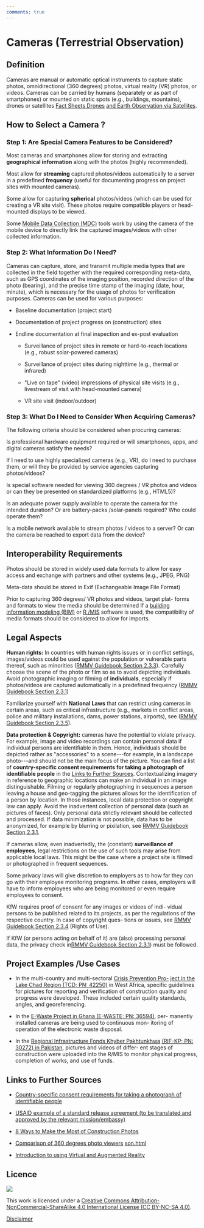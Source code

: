 ```yaml
---
comments: true
---
```


# Cameras (Terrestrial Observation)

## Definition
 
  Cameras are manual or automatic optical instruments to capture static
  photos, omnidirectional (360 degrees) photos, virtual reality (VR) photos, or
  videos. Cameras can be carried by humans (separately or as part of
  smartphones) or mounted on static spots (e.g., buildings, mountains),
  drones or satellites [Fact Sheets Drones](drones.md) [and Earth
  Observation via Satellites](satellites.md).
 
## How to Select a Camera ?
### Step 1: Are Special Camera Features to be Considered?
 Most cameras and smartphones allow for storing and extracting **geographical
  information** along with the photos (highly recommended).
 
  Most allow for **streaming** captured photos/videos automatically to
  a server in a predefined **frequency** (useful for documenting
  progress on project sites with mounted cameras).
 
  Some allow for capturing **spherical** photos/videos (which can be
  used for creating a VR site visit). These photos require compatible
  players or head-mounted displays to be viewed.
 
  Some [Mobile Data Collection (MDC)](mdc.md) tools work by
  using the camera of the mobile device to directly link the captured
  images/videos with other collected information.

### Step 2: What Information Do I Need?

  Cameras can capture, store, and transmit multiple media types that are
  collected in the field together with the required corresponding
  meta-data, such as GPS coordinates of the imaging position, recorded
  direction of the photo (bearing), and the precise time stamp of the
  imaging (date, hour, minute), which is necessary for the usage of
  photos for verification purposes. Cameras can be used for various
  purposes:

-   Baseline documentation (project start)

-   Documentation of project progress on (construction) sites

-   Endline documentation at final inspection and ex-post evaluation

    -   Surveillance of project sites in remote or hard-to-reach
        locations (e.g., robust solar-powered cameras)

    -   Surveillance of project sites during nighttime (e.g., thermal or
        infrared)

    -   "Live on tape" (video) impressions of physical site visits
        (e.g., livestream of visit with head-mounted camera)

    -   VR site visit (indoor/outdoor)

### Step 3: What Do I Need to Consider When Acquiring Cameras?

  The following criteria should be considered when procuring cameras:
 
  Is professional hardware equipment required or will smartphones,
  apps, and digital cameras satisfy the needs?
 
  If I need to use highly specialized cameras (e.g., VR), do I need to
  purchase them, or will they be provided by service agencies capturing
  photos/videos?
 
  Is special software needed for viewing 360 degrees / VR photos and videos or
  can they be presented on standardized platforms (e.g., HTML5)?
 
  Is an adequate power supply available to operate the camera for the
  intended duration? Or are battery-packs /solar-panels required? Who
  could operate them?
 
  Is a mobile network available to stream photos / videos to a server?
  Or can the camera be reached to export data from the device?

## Interoperability Requirements

  Photos should be stored in widely used data formats to allow for easy
  access and exchange with partners and other systems (e.g., JPEG, PNG)
 
  Meta-data should be stored in Exif (Exchangeable Image File Format)
 
  Prior to capturing 360 degrees/ VR photos and videos, target plat- forms and
  formats to view the media should be determined If a [building
  information modeling (BIM)](bim.md) or [R /MIS](rmis.md) software is used, the compatibility of media formats should be considered to allow for imports.

## Legal Aspects

  **Human rights:** In countries with human rights issues or in conflict
  settings, images/videos could be used against the population or
  vulnerable parts thereof, such as minorities ([RMMV Guidebook Section 2.3.3](https://www.kfw-entwicklungsbank.de/Service/Publications-Videos/Publications-by-topic/Digitalisation/RMMV-Guidebook/)). Carefully choose the scene of the photo or film so as to avoid
  depicting individuals. Avoid photographic imaging or filming of
  **individuals**, especially if photos/videos are captured automatically in a predefined frequency  ([RMMV Guidebook Section 2.3.1](https://www.kfw-entwicklungsbank.de/Service/Publications-Videos/Publications-by-topic/Digitalisation/RMMV-Guidebook/))


  Familiarize yourself with **National Laws** that can restrict using
  cameras in certain areas, such as critical infrastructure (e.g.,
  markets in conflict areas, police and military installations, dams,
  power stations, airports), see ([RMMV Guidebook Section 2.3.5](https://www.kfw-entwicklungsbank.de/Service/Publications-Videos/Publications-by-topic/Digitalisation/RMMV-Guidebook/)).

  **Data protection & Copyright:** cameras have the potential to violate
  privacy. For example, image and video recordings can contain personal
  data if individual persons are identifiable in them. Hence,
  individuals should be depicted rather as "accessories" to a
  scene---for example, in a landscape photo---and should not be the main
  focus of the picture. You can find a list of **country-specific consent requirements for taking a photograph of identifiable people** in the [Links to Further Sources](#links-to-further-sources). Contextualizing imagery in reference to
  geographic locations can make an individual in an image
  distinguishable. Filming or regularly photographing in sequences a
  person leaving a house and geo-tagging the pictures allows for the
  identification of a person by location. In those instances, local data
  protection or copyright law can apply. Avoid the inadvertent
  collection of personal data (such as pictures of faces). Only personal
  data strictly relevant should be collected and processed. If data
  minimization is not possible, data has to be anonymized, for example
  by blurring or pixilation, see [RMMV Guidebook Section 2.3.1](https://www.kfw-entwicklungsbank.de/Service/Publications-Videos/Publications-by-topic/Digitalisation/RMMV-Guidebook/).
 
  If cameras allow, even inadvertedly, the (constant) **surveillance of
  employees**, legal restrictions on the use of such tools may arise
  from applicable local laws. This might be the case where a project
  site is filmed or photographed in frequent sequences.
 
  Some privacy laws will give discretion to employers as to how far they
  can go with their employee monitoring programs. In other cases,
  employers will have to inform employees who are being monitored or
  even require employees to consent.
 
  KfW requires proof of consent for any images or videos of indi- vidual
  persons to be published related to its projects, as per the
  regulations of the respective country. In case of copyright ques-
  tions or issues, see [RMMV Guidebook Section 2.3.4](https://www.kfw-entwicklungsbank.de/Service/Publications-Videos/Publications-by-topic/Digitalisation/RMMV-Guidebook/) (Rights of Use).
 
  If KfW (or persons acting on behalf of it) are (also) processing
  personal data, the privacy check in[RMMV Guidebook Section 2.3.1](https://www.kfw-entwicklungsbank.de/Service/Publications-Videos/Publications-by-topic/Digitalisation/RMMV-Guidebook/)) must be followed.

## Project Examples /Use Cases

-   In the multi-country and multi-sectoral [Crisis Prevention
    Pro-](https://www.kfw-entwicklungsbank.de/ipfz/Projektdatenbank/TCD---Stabilisierung-und-VersÃ¶hnung-im-Tschadseebecken-42250.htm)
    [ject in the Lake Chad Region (TCD; PN:
    42250)](https://www.kfw-entwicklungsbank.de/ipfz/Projektdatenbank/TCD---Stabilisierung-und-VersÃ¶hnung-im-Tschadseebecken-42250.htm)
    in West Africa, specific guidelines for pictures for reporting and
    verification of construction quality and progress were developed.
    These included certain quality standards, angles, and
    georeferencing.

-   In the [E-Waste Project in Ghana (E-WASTE; PN:
    36594)](https://www.kfw-entwicklungsbank.de/ipfz/Projektdatenbank/Umweltgerechtes--Recycling-und-Entsorgung-von-E-Schrott-Phase-I-36594.htm),
    per- manently installed cameras are being used to continuous mon-
    itoring of operation of the electronic waste disposal.

-   In the [Regional Infrastructure Fonds Khyber
    Pakhtunkhwa](https://www.kfw-entwicklungsbank.de/ipfz/Projektdatenbank/Regionaler-Infrastrukturfonds-fÃ¼r-Khyper-Pakhtunkhwa-30272.htm)
    [(RIF-KP; PN: 30272) in
    Pakistan](https://www.kfw-entwicklungsbank.de/ipfz/Projektdatenbank/Regionaler-Infrastrukturfonds-fÃ¼r-Khyper-Pakhtunkhwa-30272.htm),
    pictures and videos of differ- ent stages of construction were
    uploaded into the R/MIS to monitor physical progress, completion of
    works, and use of funds.

## Links to Further Sources

-   [Country-specific consent requirements for taking a photograph of identifiable people](https://commons.wikimedia.org/wiki/Commons:Country_specific_consent_requirements) 

-   [USAID example of a standard release agreement (to be translated and approved by the relevant mission/embassy)](https://www.usaid.gov/branding/photo-guide/release)

-   [8 Ways to Make the Most of Construction Photos](https://constructionblog.autodesk.com/construction-photos/)

-   [Comparison of 360 degrees photo viewers](https://360photo-to-video.com/360-photo-viewers-comparison.html)
  [son.html](https://360photo-to-video.com/360-photo-viewers-comparison.html)

-   [Introduction to using Virtual and Augmented Reality](https://www.dlr.de/sc/en/desktopdefault.aspx/tabid-1186/1640_read-19030/)


## Licence
![](https://i.creativecommons.org/l/by-nc-sa/4.0/88x31.png)

This work is licensed under a [Creative Commons Attribution-NonCommercial-ShareAlike 4.0 International License (CC BY-NC-SA 4.0)](https://creativecommons.org/licenses/by-nc-sa/4.0/).

[Disclaimer](disclaimer.md)
